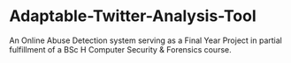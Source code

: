 # Adaptable-Twitter-Analysis-Tool
An Online Abuse Detection system serving as a Final Year Project in partial fulfillment of a BSc H Computer Security & Forensics course.
